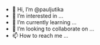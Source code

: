 - 👋 Hi, I’m @pauljutika
- 👀 I’m interested in ...
- 🌱 I’m currently learning ...
- 💞️ I’m looking to collaborate on ...
- 📫 How to reach me ...

<!---
pauljutika/pauljutika is a ✨ special ✨ repository because its `README.md` (this file) appears on your GitHub profile.
You can click the Preview link to take a look at your changes.
--->
